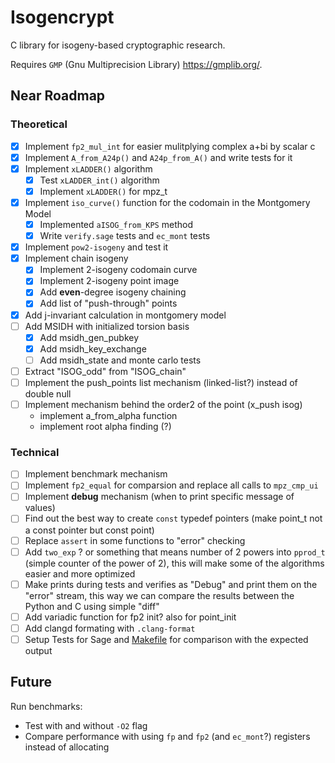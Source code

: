 # Isogencrypt

C library for isogeny-based cryptographic research. 

Requires `GMP` (Gnu Multiprecision Library) https://gmplib.org/.

## Near Roadmap

### Theoretical
- [x] Implement `fp2_mul_int` for easier mulitplying complex a+bi by scalar c 
- [x] Implement `A_from_A24p()` and `A24p_from_A()` and write tests for it
- [x] Implement `xLADDER()` algorithm 
    * [x] Test `xLADDER_int()` algorithm
    * [x] Implement `xLADDER()` for mpz_t
- [x] Implement `iso_curve()` function for the codomain in the Montgomery Model
    * [x] Implemented `aISOG_from_KPS` method
    * [x] Write `verify.sage` tests and `ec_mont` tests
- [x] Implement `pow2-isogeny` and test it
- [x] Implement chain isogeny
    * [x] Implement 2-isogeny codomain curve
    * [x] Implement 2-isogeny point image
    * [x] Add **even**-degree isogeny chaining
    * [x] Add list of "push-through" points
- [x] Add j-invariant calculation in montgomery model
- [ ] Add MSIDH with initialized torsion basis
    * [x] Add msidh_gen_pubkey
    * [x] Add msidh_key_exchange
    * [ ] Add msidh_state and monte carlo tests
- [ ] Extract "ISOG_odd" from "ISOG_chain"
- [ ] Implement the push_points list mechanism (linked-list?) instead of double null
- [ ] Implement mechanism behind the order2 of the point (x_push isog)
    * implement a_from_alpha function
    * implement root alpha finding (?)


### Technical

- [ ] Implement benchmark mechanism
- [ ] Implement `fp2_equal` for comparsion and replace all calls to `mpz_cmp_ui`
- [ ] Implement **debug** mechanism (when to print specific message of values)
- [ ] Find out the best way to create `const` typedef pointers (make point_t not a const pointer but const point)
- [ ] Replace `assert` in some functions to "error" checking
- [ ] Add `two_exp` ? or something that means number of 2 powers into `pprod_t` (simple counter of the power of 2), this will make some of the algorithms easier and more optimized
- [ ] Make prints during tests and verifies as "Debug" and print them on the "error" stream, this way we can compare the results between the Python and C using simple "diff"
- [ ] Add variadic function for fp2 init? also for point_init 
- [ ] Add clangd formating with `.clang-format` 
- [ ] Setup Tests for Sage and [Makefile](https://stackoverflow.com/questions/4927676/implementing-make-check-or-make-test) for comparison with the expected output

## Future

Run benchmarks:
- Test with and without `-O2` flag 
- Compare performance with using `fp` and `fp2` (and `ec_mont`?) registers instead of allocating  